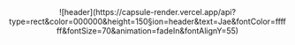 <div align = "center">
![header](https://capsule-render.vercel.app/api?type=rect&color=000000&height=150&section=header&text=Jae&fontColor=ffffff&fontSize=70&animation=fadeIn&fontAlignY=55)
</div>
